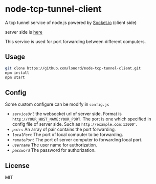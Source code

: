 # node-tcp-tunnel-client
A tcp tunnel service of node.js powered by [Socket.io](https://socket.io) (client side)

server side is [here](https://github.com/lonord/node-tcp-tunnel-server)

This service is used for port forwarding between different computers.

## Usage

```bash
git clone https://github.com/lonord/node-tcp-tunnel-client.git
npm install
npm start
```

## Config
Some custom configure can be modify in `config.js`

- *`serviceUrl`* the websocket url of server side. Format is `http://YOUR_HOST_NAME:YOUR_PORT`.
The port is one which specified in config file of server side. 
Such as `http://example.com:13000'`.
- *`pairs`* An array of pair contains the port forwarding.
- *`localPort`* The port of local computer to be forwarding.
- *`remotePort`* The port of server computer to forwarding local port.
- *`username`* The user name for authorization.
- *`password`* The password for authorization.

## License
MIT